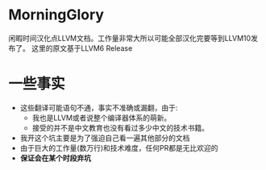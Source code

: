 # MorningGlory
闲暇时间汉化点LLVM文档。工作量非常大所以可能全部汉化完要等到LLVM10发布了。
这里的原文基于LLVM6 Release

# 一些事实
- 这些翻译可能语句不通，事实不准确或漏翻，由于:
  - 我也是LLVM或者说整个编译器体系的萌新。
  - 接受的并不是中文教育也没有看过多少中文的技术书籍。
- 我开这个坑主要是为了强迫自己看一遍其他部分的文档
- 由于巨大的工作量(数万行)和技术难度，任何PR都是无比欢迎的
- **保证会在某个时段弃坑**
